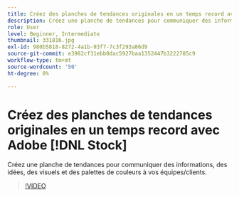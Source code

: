 ```yaml
---
title: Créez des planches de tendances originales en un temps record avec Adobe [!DNL Stock]
description: Créez une planche de tendances pour communiquer des informations, des idées, des visuels et des palettes de couleurs à vos équipes/clients
role: User
level: Beginner, Intermediate
thumbnail: 331816.jpg
exl-id: 980b5818-8272-4a1b-93f7-7c3f293a86d9
source-git-commit: e3982cf31ebb0dac5927baa1352447b3222785c9
workflow-type: tm+mt
source-wordcount: '50'
ht-degree: 0%

---
```


# Créez des planches de tendances originales en un temps record avec Adobe [!DNL Stock]

Créez une planche de tendances pour communiquer des informations, des idées, des visuels et des palettes de couleurs à vos équipes/clients.

>[!VIDEO](https://video.tv.adobe.com/v/331816?hidetitle=true)
